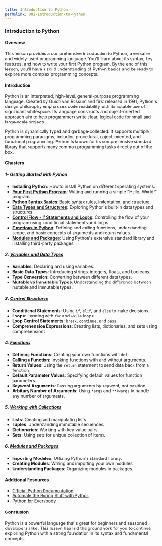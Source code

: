 ```yaml
---
title: Introduction to Python
permalink: 001-Introduction-to-Python
---
```


### Introduction to Python

#### Overview
This lesson provides a comprehensive introduction to Python, a versatile and widely-used programming language. You'll learn about its syntax, key features, and how to write your first Python program. By the end of this lesson, you'll have a solid understanding of Python basics and be ready to explore more complex programming concepts.

#### Introduction
Python is an interpreted, high-level, general-purpose programming language. Created by Guido van Rossum and first released in 1991, Python's design philosophy emphasizes code readability with its notable use of significant whitespace. Its language constructs and object-oriented approach aim to help programmers write clear, logical code for small and large-scale projects.

Python is dynamically typed and garbage-collected. It supports multiple programming paradigms, including procedural, object-oriented, and functional programming. Python is known for its comprehensive standard library that supports many common programming tasks directly out of the box.

#### Chapters

##### 1- **[Getting Started with Python](001-1-Getting-Started-with-Python)**
   - **Installing Python**: How to install Python on different operating systems.
   - **[Your First Python Program](001-1-2-Your-First-Python-Program)**: Writing and running a simple "Hello, World!" program.
   - **[Python Syntax Basics](001-1-3-Python-Syntax-Basics)**: Basic syntax rules, indentation, and structure.
   - **[Data Types and Structures](001-1-4-Data-Types-and-Structures)**: Exploring Python's built-in data types and structures.
   - **[Control Flow - If Statements and Loops](001-1-5-Control-Flow-If-Statements-and-Loops)**: Controlling the flow of your program using conditional statements and loops.
   - **[Functions in Python](001-1-6-Functions-in-Python)**: Defining and calling functions, understanding scope, and basic concepts of arguments and return values.
   - **[Modules and Packages](001-1-7-Modules-and-Packages)**: Using Python's extensive standard library and installing third-party packages.

##### 2. **[Variables and Data Types](001-2-Variables-and-Data-Types)**
   - **Variables**: Declaring and using variables.
   - **Basic Data Types**: Introducing strings, integers, floats, and booleans.
   - **Type Conversion**: Converting between different data types.
   - **Mutable vs Immutable Types**: Understanding the difference between mutable and immutable types.

##### 3. **[Control Structures](001-3-Control-Structures)**
   - **Conditional Statements**: Using `if`, `elif`, and `else` to make decisions.
   - **Loops**: Iterating with `for` and `while` loops.
   - **Loop Control Statements**: `break`, `continue`, and `pass`.
   - **Comprehension Expressions**: Creating lists, dictionaries, and sets using comprehensions.

##### 4. **[Functions](001-4-Functions)**
   - **Defining Functions**: Creating your own functions with `def`.
   - **Calling a Function**: Invoking functions with and without arguments.
   - **Return Values**: Using the `return` statement to send data back from a function.
   - **Default Parameter Values**: Specifying default values for function parameters.
   - **Keyword Arguments**: Passing arguments by keyword, not position.
   - **Arbitary Number of Arguments**: Using `*args` and `**kwargs` to handle any number of arguments.

##### 5. **[Working with Collections](001-5-Working-with-Collections)**
   - **Lists**: Creating and manipulating lists.
   - **Tuples**: Understanding immutable sequences.
   - **Dictionaries**: Working with key-value pairs.
   - **Sets**: Using sets for unique collection of items.

##### 6. **[Modules and Packages](001-6-Modules-and-Packages)**
   - **Importing Modules**: Utilizing Python's standard library.
   - **Creating Modules**: Writing and importing your own modules.
   - **Understanding Packages**: Organizing modules in packages.

#### Additional Resources
- [Official Python Documentation](https://docs.python.org/3/)
- [Automate the Boring Stuff with Python](https://automatetheboringstuff.com/)
- [Python for Everybody](https://www.py4e.com/)

#### Conclusion
Python is a powerful language that's great for beginners and seasoned developers alike. This lesson has laid the groundwork for you to continue exploring Python with a strong foundation in its syntax and fundamental concepts.
